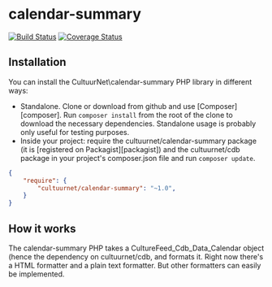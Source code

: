 # calendar-summary 

[![Build Status](https://travis-ci.org/cultuurnet/calendar-summary.svg?branch=master)](https://travis-ci.org/cultuurnet/calendar-summary) [![Coverage Status](https://coveralls.io/repos/cultuurnet/calendar-summary/badge.svg?branch=master&service=github)](https://coveralls.io/github/cultuurnet/calendar-summary?branch=master)

## Installation

You can install the CultuurNet\calendar-summary PHP library in different ways:

* Standalone. Clone or download from github and use [Composer][composer]. Run ``composer install`` from
  the root of the clone to download the necessary dependencies. Standalone usage is probably only useful for testing
  purposes.
* Inside your project: require the cultuurnet/calendar-summary package (it is
  [registered on Packagist][packagist]) and the cultuurnet/cdb package in your project's
  composer.json file and run ``composer update``.

```json
{
    "require": {
        "cultuurnet/calendar-summary": "~1.0",
    }
}
```

## How it works

The calendar-summary PHP takes a CultureFeed_Cdb_Data_Calendar object (hence the dependency on cultuurnet/cdb, 
and formats it. 
Right now there's a HTML formatter and a plain text formatter. But other formatters can easily be implemented.
